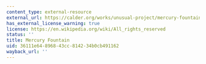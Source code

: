 ```yaml
---
content_type: external-resource
external_url: https://calder.org/works/unusual-project/mercury-fountain-1937/
has_external_license_warning: true
license: https://en.wikipedia.org/wiki/All_rights_reserved
status: ''
title: Mercury Fountain
uid: 36111e64-8968-43cc-8142-34b0cb491162
wayback_url: ''
---
```

